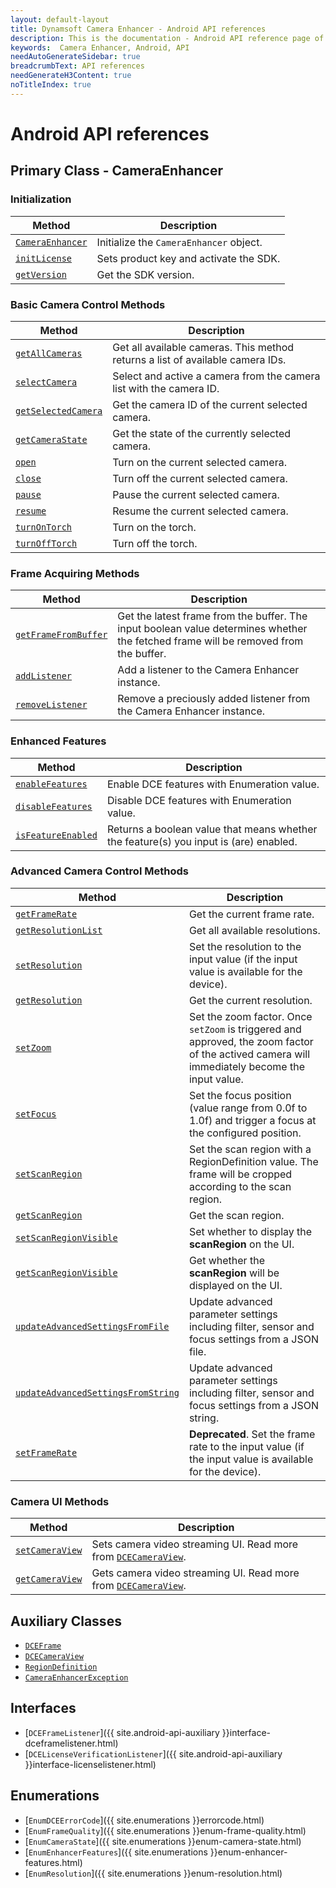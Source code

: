 ```yaml
---
layout: default-layout
title: Dynamsoft Camera Enhancer - Android API references
description: This is the documentation - Android API reference page of Dynamsoft Camera Enhancer.
keywords:  Camera Enhancer, Android, API
needAutoGenerateSidebar: true
breadcrumbText: API references
needGenerateH3Content: true
noTitleIndex: true
---
```


# Android API references

## Primary Class - CameraEnhancer

### Initialization

| Method | Description |
| ------ | ----------- |
| [`CameraEnhancer`]({{site.android-api}}camera-enhancer.html#cameraenhancer) | Initialize the `CameraEnhancer` object. |
| [`initLicense`]({{site.android-api}}camera-enhancer.html#initlicense) | Sets product key and activate the SDK. |
| [`getVersion`]({{site.android-api}}camera-enhancer.html#getversion) | Get the SDK version. |

### Basic Camera Control Methods

| Method | Description |
| ------ | ----------- |
| [`getAllCameras`]({{site.android-api}}camera-enhancer.html#getallcameras) | Get all available cameras. This method returns a list of available camera IDs. |
| [`selectCamera`]({{site.android-api}}camera-enhancer.html#selectcamera) | Select and active a camera from the camera list with the camera ID. |
| [`getSelectedCamera`]({{site.android-api}}camera-enhancer.html#getselectedcamera) | Get the camera ID of the current selected camera. |
| [`getCameraState`]({{site.android-api}}camera-enhancer.html#getcamerastate) | Get the state of the currently selected camera. |
| [`open`]({{site.android-api}}camera-enhancer.html#open) | Turn on the current selected camera. |
| [`close`]({{site.android-api}}camera-enhancer.html#close) | Turn off the current selected camera. |
| [`pause`]({{site.android-api}}camera-enhancer.html#pause) | Pause the current selected  camera. |
| [`resume`]({{site.android-api}}camera-enhancer.html#resume) | Resume the current selected camera. |
| [`turnOnTorch`]({{site.android-api}}camera-enhancer.html#turnontorch) | Turn on the torch. |
| [`turnOffTorch`]({{site.android-api}}camera-enhancer.html#turnofftorch) | Turn off the torch. |

### Frame Acquiring Methods

| Method | Description |
| ------ | ----------- |
| [`getFrameFromBuffer`]({{site.android-api}}camera-enhancer.html#getframefrombuffer) | Get the latest frame from the buffer. The input boolean value determines whether the fetched frame will be removed from the buffer. |
| [`addListener`]({{site.android-api}}camera-enhancer.html#addlistener) | Add a listener to the Camera Enhancer instance. |
| [`removeListener`]({{site.android-api}}camera-enhancer.html#removelistener) | Remove a preciously added listener from the Camera Enhancer instance. |

### Enhanced Features

| Method | Description |
| ------ | ----------- |
| [`enableFeatures`]({{site.android-api}}camera-enhancer.html#enablefeatures) | Enable DCE features with Enumeration value. |
| [`disableFeatures`]({{site.android-api}}camera-enhancer.html#disablefeatures) | Disable DCE features with Enumeration value. |
| [`isFeatureEnabled`]({{site.android-api}}camera-enhancer.html#isfeatureenabled) | Returns a boolean value that means whether the feature(s) you input is (are) enabled. |

### Advanced Camera Control Methods

| Method | Description |
| ------ | ----------- |
| [`getFrameRate`]({{site.android-api}}camera-enhancer.html#getframerate) | Get the current frame rate. |
| [`getResolutionList`]({{site.android-api}}camera-enhancer.html#getresolutionlist) | Get all available resolutions. |
| [`setResolution`]({{site.android-api}}camera-enhancer.html#setresolution) | Set the resolution to the input value (if the input value is available for the device). |
| [`getResolution`]({{site.android-api}}camera-enhancer.html#getresolution) | Get the current resolution. |
| [`setZoom`]({{site.android-api}}camera-enhancer.html#setzoom) | Set the zoom factor. Once `setZoom` is triggered and approved, the zoom factor of the actived camera will immediately become the input value. |
| [`setFocus`]({{site.android-api}}camera-enhancer.html#setfocus) | Set the focus position (value range from 0.0f to 1.0f) and trigger a focus at the configured position. |
| [`setScanRegion`]({{site.android-api}}camera-enhancer.html#setscanregion) | Set the scan region with a RegionDefinition value. The frame will be cropped according to the scan region. |
| [`getScanRegion`]({{site.android-api}}camera-enhancer.html#getscanregion) | Get the scan region. |
| [`setScanRegionVisible`]({{site.android-api}}camera-enhancer.html#setscanregionvisible) | Set whether to display the **scanRegion** on the UI. |
| [`getScanRegionVisible`]({{site.android-api}}camera-enhancer.html#getscanregionvisible) | Get whether the **scanRegion** will be displayed on the UI. |
| [`updateAdvancedSettingsFromFile`]({{site.android-api}}camera-enhancer.html#updateadvancedsettingsfromfile) | Update advanced parameter settings including filter, sensor and focus settings from a JSON file. |
| [`updateAdvancedSettingsFromString`]({{site.android-api}}camera-enhancer.html#updateadvancedsettingsfromstring) | Update advanced parameter settings including filter, sensor and focus settings from a JSON string. |
| [`setFrameRate`]({{site.android-api}}camera-enhancer.html#setframerate) | **Deprecated**. Set the frame rate to the input value (if the input value is available for the device). |

### Camera UI Methods

| Method | Description |
| ------ | ----------- |
| [`setCameraView`]({{site.android-api}}camera-enhancer.html#setcameraview) | Sets camera video streaming UI. Read more from [`DCECameraView`]({{site.android-api-auxiliary}}dcecameraview.html). |
| [`getCameraView`]({{site.android-api}}camera-enhancer.html#setcameraview) | Gets camera video streaming UI. Read more from [`DCECameraView`]({{site.android-api-auxiliary}}dcecameraview.html). |

## Auxiliary Classes

- [`DCEFrame`]({{site.android-api-auxiliary}}dceframe.html)
- [`DCECameraView`]({{site.android-api-auxiliary}}dcecameraview.html)
- [`RegionDefinition`]({{site.android-api-auxiliary}}region-definition.html)
- [`CameraEnhancerException`]({{site.android-api-auxiliary}}camera-enhancer-exception.html)

## Interfaces

- [`DCEFrameListener`]({{ site.android-api-auxiliary }}interface-dceframelistener.html)
- [`DCELicenseVerificationListener`]({{ site.android-api-auxiliary }}interface-licenselistener.html)

## Enumerations

- [`EnumDCEErrorCode`]({{ site.enumerations }}errorcode.html)
- [`EnumFrameQuality`]({{ site.enumerations }}enum-frame-quality.html)
- [`EnumCameraState`]({{ site.enumerations }}enum-camera-state.html)
- [`EnumEnhancerFeatures`]({{ site.enumerations }}enum-enhancer-features.html)
- [`EnumResolution`]({{ site.enumerations }}enum-resolution.html)

